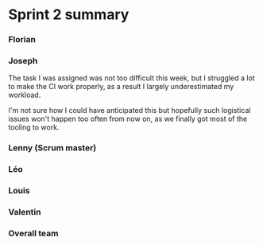 Sprint 2 summary
================

### Florian

### Joseph

The task I was assigned was not too difficult this week, but I struggled a lot to make the CI work
properly, as a result I largely underestimated my workload.

I'm not sure how I could have anticipated this but hopefully such logistical issues won't happen too
often from now on, as we finally got most of the tooling to work.

### Lenny (Scrum master)

### Léo

### Louis

### Valentin

### Overall team